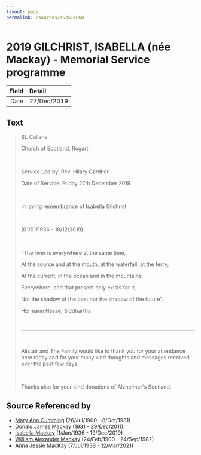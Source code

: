 ```yaml
---
layout: page
permalink: /sources/s53514060
---
```


# 2019 GILCHRIST, ISABELLA (née Mackay) - Memorial Service programme

Field | Detail
---:|:---
Date | 27/Dec/2019

## Text

> St. Callans
>
> Church of Scotland, Rogart
>
> <br/>
>
> Service Led by: Rev. Hilary Gardner
>
> Date of Service: Friday 27th December 2019
>
> <br/>
>
> In loving remembrance of Isabella Gilchrist
>
> <br/>
>
> (01/01/1936 - 18/12/2019)
>
> <br/>
>
> "The river is everywhere at the same time,
>
> At the source and at the mouth, at the waterfall, at the ferry,
>
> At the current, in the ocean and in the mountains,
>
> Everywhere, and that present only exists for it,
>
> Not the shadow of the past nor the shadow of the future".
>
> HErmann Hesse, Siddhartha
>
> <br/>
>
> ---
>
> <br/>
>
> Alistair and The Family would like to thank you for your attendance here today and for your many kind thoughts and messages received over the past few days.
>
> <br/>
>
> Thanks also for your kind donations of Alzheimer's Scotland.
>

## Source Referenced by

* [Mary Ann Cumming](../people/@48241984@-mary-ann-cumming-b1900-7-26-d1981-10-8.md) (26/Jul/1900 - 8/Oct/1981)
* [Donald James Mackay](../people/@43065376@-donald-james-mackay-b1931-d2011-12-29.md) (1931 - 29/Dec/2011)
* [Isabella Mackay](../people/@25303611@-isabella-mackay-b1936-1-1-d2019-12-19.md) (1/Jan/1936 - 19/Dec/2019)
* [William Alexander Mackay](../people/@9383584@-william-alexander-mackay-b1900-2-24-d1982-9-24.md) (24/Feb/1900 - 24/Sep/1982)
* [Anna Jessie MacKay](../people/@41265374@-anna-jessie-mackay-b1938-7-7-d2021-3-12.md) (7/Jul/1938 - 12/Mar/2021)
